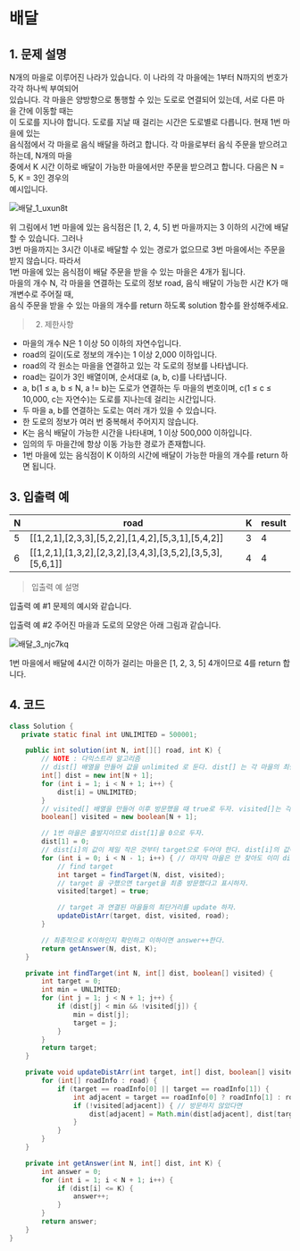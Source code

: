 # 배달

## 1. 문제 설명 

N개의 마을로 이루어진 나라가 있습니다. 이 나라의 각 마을에는 1부터 N까지의 번호가 각각 하나씩 부여되어 <br>있습니다. 각 마을은 양방향으로 통행할 수 있는 도로로 연결되어 있는데, 서로 다른 마을 간에 이동할 때는 <br>이 도로를 지나야 합니다. 도로를 지날 때 걸리는 시간은 도로별로 다릅니다. 현재 1번 마을에 있는 <br>음식점에서 각 마을로 음식 배달을 하려고 합니다. 각 마을로부터 음식 주문을 받으려고 하는데, N개의 마을 <br>중에서 K 시간 이하로 배달이 가능한 마을에서만 주문을 받으려고 합니다. 다음은 N = 5, K = 3인 경우의 <br>예시입니다.

![배달_1_uxun8t](https://user-images.githubusercontent.com/38216027/67466131-7e330e00-f681-11e9-8e86-78cbb63fb673.png)

위 그림에서 1번 마을에 있는 음식점은 [1, 2, 4, 5] 번 마을까지는 3 이하의 시간에 배달할 수 있습니다. 그러나 <br>3번 마을까지는 3시간 이내로 배달할 수 있는 경로가 없으므로 3번 마을에서는 주문을 받지 않습니다. 따라서 <br>1번 마을에 있는 음식점이 배달 주문을 받을 수 있는 마을은 4개가 됩니다.
<br>마을의 개수 N, 각 마을을 연결하는 도로의 정보 road, 음식 배달이 가능한 시간 K가 매개변수로 주어질 때, <br>음식 주문을 받을 수 있는 마을의 개수를 return 하도록 solution 함수를 완성해주세요.


> 2. 제한사항 

* 마을의 개수 N은 1 이상 50 이하의 자연수입니다.
* road의 길이(도로 정보의 개수)는 1 이상 2,000 이하입니다.
* road의 각 원소는 마을을 연결하고 있는 각 도로의 정보를 나타냅니다.
* road는 길이가 3인 배열이며, 순서대로 (a, b, c)를 나타냅니다.
* a, b(1 ≤ a, b ≤ N, a != b)는 도로가 연결하는 두 마을의 번호이며, c(1 ≤ c ≤ 10,000, c는 자연수)는 도로를 지나는데 걸리는 시간입니다.
* 두 마을 a, b를 연결하는 도로는 여러 개가 있을 수 있습니다.
* 한 도로의 정보가 여러 번 중복해서 주어지지 않습니다.
* K는 음식 배달이 가능한 시간을 나타내며, 1 이상 500,000 이하입니다.
* 임의의 두 마을간에 항상 이동 가능한 경로가 존재합니다.
* 1번 마을에 있는 음식점이 K 이하의 시간에 배달이 가능한 마을의 개수를 return 하면 됩니다.


## 3. 입출력 예

| N | road              | K | result | 
|---|-------------------|---|--------|
| 5 | [[1,2,1],[2,3,3],[5,2,2],[1,4,2],[5,3,1],[5,4,2]] | 3| 4|
| 6 | 	[[1,2,1],[1,3,2],[2,3,2],[3,4,3],[3,5,2],[3,5,3],[5,6,1]] | 4 | 4 | 

> 입출력 예 설명 

입출력 예 #1
문제의 예시와 같습니다.

입출력 예 #2
주어진 마을과 도로의 모양은 아래 그림과 같습니다.

![배달_3_njc7kq](https://user-images.githubusercontent.com/38216027/67466343-dec24b00-f681-11e9-8d8e-752a0b93f07c.png)

1번 마을에서 배달에 4시간 이하가 걸리는 마을은 [1, 2, 3, 5] 4개이므로 4를 return 합니다.

## 4. 코드 

```java
class Solution {
   private static final int UNLIMITED = 500001;

    public int solution(int N, int[][] road, int K) {
        // NOTE : 다익스트라 알고리즘
        // dist[] 배열을 만들어 값을 unlimited 로 둔다. dist[] 는 각 마을의 최단거리 배열이다.
        int[] dist = new int[N + 1];
        for (int i = 1; i < N + 1; i++) {
            dist[i] = UNLIMITED;
        }
        // visited[] 배열을 만들어 이후 방문했을 때 true로 두자. visited[]는 각 마을의 방문기록 배열이다. => 없으면 필요 이상으로 탐색을 하게 된다.
        boolean[] visited = new boolean[N + 1];

        // 1번 마을은 출발지이므로 dist[1]을 0으로 두자.
        dist[1] = 0;
        // dist[i]의 값이 제일 작은 것부터 target으로 두어야 한다. dist[i]의 값이 제일 작은 것을 찾자.
        for (int i = 0; i < N - 1; i++) { // 마지막 마을은 안 찾아도 이미 dist[i]가 구해지므로 N-1 번만 돌리자.
            // find target
            int target = findTarget(N, dist, visited);
            // target 을 구했으면 target을 최종 방문했다고 표시하자.
            visited[target] = true;

            // target 과 연결된 마을들의 최단거리를 update 하자.
            updateDistArr(target, dist, visited, road);
        }

        // 최종적으로 K이하인지 확인하고 이하이면 answer++한다.
        return getAnswer(N, dist, K);
    }

    private int findTarget(int N, int[] dist, boolean[] visited) {
        int target = 0;
        int min = UNLIMITED;
        for (int j = 1; j < N + 1; j++) {
            if (dist[j] < min && !visited[j]) {
                min = dist[j];
                target = j;
            }
        }
        return target;
    }

    private void updateDistArr(int target, int[] dist, boolean[] visited, int[][] road) {
        for (int[] roadInfo : road) {
            if (target == roadInfo[0] || target == roadInfo[1]) {
                int adjacent = target == roadInfo[0] ? roadInfo[1] : roadInfo[0];
                if (!visited[adjacent]) { // 방문하지 않았다면
                    dist[adjacent] = Math.min(dist[adjacent], dist[target] + roadInfo[2]);
                }
            }
        }
    }

    private int getAnswer(int N, int[] dist, int K) {
        int answer = 0;
        for (int i = 1; i < N + 1; i++) {
            if (dist[i] <= K) {
                answer++;
            }
        }
        return answer;
    }
}

```
